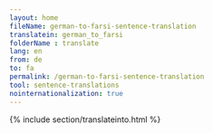 ```yaml
---
layout: home
fileName: german-to-farsi-sentence-translation
translatein: german_to_farsi
folderName : translate
lang: en
from: de
to: fa
permalink: /german-to-farsi-sentence-translation
tool: sentence-translations
nointernationalization: true
---
```

{% include section/translateinto.html %}
